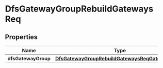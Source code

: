 # DfsGatewayGroupRebuildGatewaysReq

## Properties
Name | Type | Description | Notes
------------ | ------------- | ------------- | -------------
**dfsGatewayGroup** | [**DfsGatewayGroupRebuildGatewaysReqGatewayGroup**](DfsGatewayGroupRebuildGatewaysReqGatewayGroup.md) |  | 
